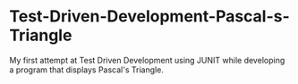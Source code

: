 # Test-Driven-Development-Pascal-s-Triangle
My first attempt at Test Driven Development using JUNIT while developing a program that displays Pascal's Triangle.

